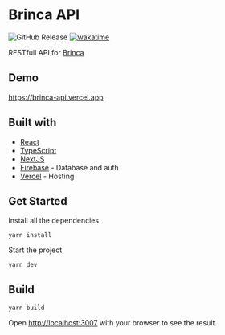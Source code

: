 # Brinca API

![GitHub Release](https://img.shields.io/github/v/release/marceloglacial/brinca-api)
[![wakatime](https://wakatime.com/badge/user/cee0e641-3254-41c3-a42e-8f3adfdfbc22/project/fc48ee95-8deb-4d43-9a79-7ed9ef80051e.svg)](https://wakatime.com/badge/user/cee0e641-3254-41c3-a42e-8f3adfdfbc22/project/fc48ee95-8deb-4d43-9a79-7ed9ef80051e)

RESTfull API for [Brinca](https://www.brinca.ca/)

## Demo

https://brinca-api.vercel.app

## Built with

- [React](https://reactjs.org/)
- [TypeScript](https://www.typescriptlang.org/)
- [NextJS](https://nextjs.org/)
- <a href='https://firebase.google.com/'>Firebase</a> - Database and auth
- <a href='https://vercel.com/'>Vercel</a> - Hosting

## Get Started

Install all the dependencies

```shell
yarn install
```

Start the project

```shell
yarn dev
```

## Build

```shell
yarn build
```

Open [http://localhost:3007](http://localhost:3007) with your browser to see the result.
